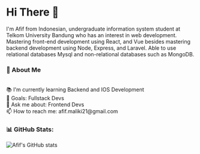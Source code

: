 # Hi There 👋

<p>I'm Afif from Indonesian, undergraduate information system student at Telkom University Bandung who has an interest in web development. Mastering front-end development using React, and Vue besides mastering backend development using Node, Express, and Laravel. Able to use relational databases Mysql and non-relational databases such as MongoDB.</p>

### 👤 About Me

<p align="left"><br>📚 I'm currently learning Backend and IOS Development<br>🎯 Goals: Fullstack Devs <br>💬 Ask me about: Frontend Devs <br> 📫 How to reach me: afif.maliki21@gmail.com </p>

### 📊 GitHub Stats:

![Afif's GitHub stats](https://github-readme-stats.vercel.app/api?username=mafif21&theme=radical&hide_border=false&include_all_commits=true&count_private=true)

<!-- ![Afif's GitHub stats](https://github-readme-streak-stats.herokuapp.com/?user=mafif21&theme=radical&hide_border=false)<br/>
![Afif's GitHub stats](https://github-readme-stats.vercel.app/api/top-langs/?username=mafif21&theme=radical&hide_border=false&include_all_commits=true&count_private=true&layout=compact) -->
